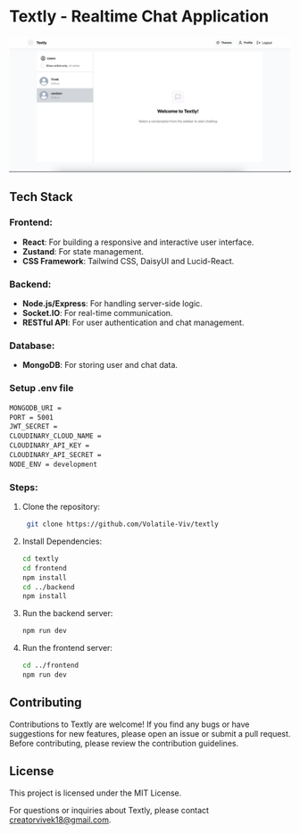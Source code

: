 # Textly - Realtime Chat Application

![Chat App Logo](./ss.png "Real-Time Chat Application Logo")

## Tech Stack

### Frontend:

- **React**: For building a responsive and interactive user interface.
- **Zustand**: For state management.
- **CSS Framework**: Tailwind CSS, DaisyUI and Lucid-React.

### Backend:

- **Node.js/Express**: For handling server-side logic.
- **Socket.IO**: For real-time communication.
- **RESTful API**: For user authentication and chat management.

### Database:

- **MongoDB**: For storing user and chat data.

### Setup .env file

```bash
MONGODB_URI =
PORT = 5001
JWT_SECRET =
CLOUDINARY_CLOUD_NAME =
CLOUDINARY_API_KEY =
CLOUDINARY_API_SECRET =
NODE_ENV = development
```

### Steps:

1. Clone the repository:

   ```bash
    git clone https://github.com/Volatile-Viv/textly
   ```

2. Install Dependencies:

   ```bash
   cd textly
   cd frontend
   npm install
   cd ../backend
   npm install
   ```

3. Run the backend server:

   ```bash
   npm run dev
   ```

4. Run the frontend server:

   ```bash
   cd ../frontend
   npm run dev
   ```

## Contributing

Contributions to Textly are welcome! If you find any bugs or have suggestions for new features, please open an issue or submit a pull request. Before contributing, please review the contribution guidelines.

## License

This project is licensed under the MIT License.

For questions or inquiries about Textly, please contact creatorvivek18@gmail.com.
